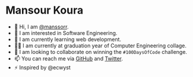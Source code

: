 # Mansour Koura


- 👋 Hi, I am [@manssorr][GitHub].
- 👀 I am interested in Software Engineering.
- 🌱 I am currently learning web development.
- 🧑‍💻 I am currently at graduation year of Computer Engineering collage.
- 💞️ I am looking to collaborate on winning the `#100DaysOfCode` challenge.
- 📫 You can reach me via [GitHub] and [Twitter].
- ⚡ Inspired by @ecwyst

[GitHub]: https://github.com/manssorr
[Twitter]: https://twitter.com/KouraCoding
